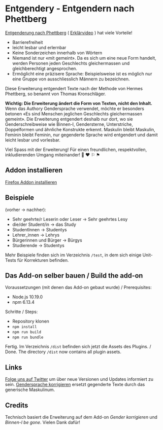 # Entgendery - Entgendern nach Phettberg



[Entgenderung nach Phettberg](https://blog.lplusl.de/nebenbei/gendern-nach-phettberg/) ( [Erklärvideo](https://youtu.be/xVmGb7qACfA) ) hat viele Vorteile! 

* Barrierefreiheit
* leicht lesbar und erlernbar
* Keine Sonderzeichen innerhalb von Wörtern
* Niemand ist nur «mit gemeint». Da es sich um eine neue Form handelt, werden Personen jeden Geschlechts gleichermassen und gleichberechtigt angesprochen.
* Ermöglicht eine präzisere Sprache: Beispielsweise ist es möglich nur eine Gruppe von ausschliesslich Männern zu bezeichnen.

Diese Erweiterung entgendert Texte nach der Methode von Hermes Phettberg, so benannt von Thomas Kronschläger. 

**Wichtig: Die Erweiterung ändert die Form von Texten, nicht den Inhalt.** Wenn das Authory Gendersprache verwendet, möchte er besonders betonen «Es sind Menschen jeglichen Geschlechts gleichermassen gemeint».
Die Erweiterung entgendert deshalb nur dort, wo sie Genderschreibweise wie Binnen-I, Gendersterne, Unterstriche, Doppelformen und ähnliche Konstrukte erkennt.
Maskulin bleibt Maskulin, Feminin bleibt Feminin, nur gegenderte Sprache wird entgendert und damit leicht lesbar und vorlesbar.

Viel Spass mit der Erweiterung! Für einen freundlichen, respektvollen, inkludierenden Umgang miteinander! &#127752; &#9829; &#9872; &#9873;


## Addon installieren
[Firefox Addon installieren](https://addons.mozilla.org/de/firefox/addon/entgendy-entgendern-phettberg/?utm_source=addons.mozilla.org&utm_medium=referral&utm_content=search)

## Beispiele
(vorher -> nachher):

* Sehr geehrte/r Leserin oder Leser -> Sehr geehrtes Lesy
* die/der Student/in -> das Study
*  StudentInnen -> Studentys
* Lehrer_innen -> Lehrys
* Bürgerinnen und Bürger -> Bürgys
* Studierende -> Studentys

Mehr Beispiele finden sich im Verzeichnis `/test`, in dem sich einige Unit-Tests für Korrekturen befinden.

## Das Add-on selber bauen / Build the add-on

Voraussetzungen (mit denen das Add-on gebaut wurde) / Prerequisites:
* Node.js 10.19.0
* npm 6.13.4

Schritte / Steps:
* Repository klonen
* `npm install`
* `npm run build`
* `npm run bundle`

Fertig. Im Verzeichnis `/dist` befinden sich jetzt die Assets des Plugins. / Done. The directory `/dist` now contains all plugin assets.

## Links
[Folge uns auf Twitter](https://twitter.com/entgendery) um über neue Versionen und Updates informiert zu sein.
[Gendersprache korrigieren](https://github.com/brilliance-richter-huh/gendersprache-korrigieren) ersetzt gegenderte Texte durch das generische Maskulinum.

## Credits
Technisch basiert die Erweiterung auf dem Add-on *Gender korrigieren* und *Binnen-I be gone*. Vielen Dank dafür!
